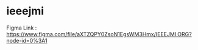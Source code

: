 # ieeejmi

Figma Link  : https://www.figma.com/file/aXTZQPY0ZsoN1EgsWM3Hmx/IEEEJMI.ORG?node-id=0%3A1